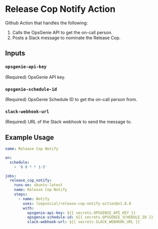 # Release Cop Notify Action

Github Action that handles the following:

1. Calls the OpsGenie API to get the on-call person.
2. Posts a Slack message to nominate the Release Cop.

## Inputs

### `opsgenie-api-key`

(Required) OpsGenie API key.

### `opsgenie-schedule-id`

(Required) OpsGenie Schedule ID to get the on-call person from.

### `slack-webhook-url`

(Required) URL of the Slack webhook to send the message to.

## Example Usage

```yaml
name: Release Cop Notify

on:
  schedule:
    - '0 0 * * 1-5'

jobs:
  release_cop_notify:
    runs-on: ubuntu-latest
    name: Release Cop Notify
    steps:
      - name: Notify
        uses: loopsocial/release-cop-notify-action@v1.0.0
        with:
          opsgenie-api-key: ${{ secrets.OPSGENIE_API_KEY }}
          opsgenie-schedule-id: ${{ secrets.OPSGENIE_SCHEDULE_ID }}
          slack-webhook-url: ${{ secrets.SLACK_WEBHOOK_URL }}
```
